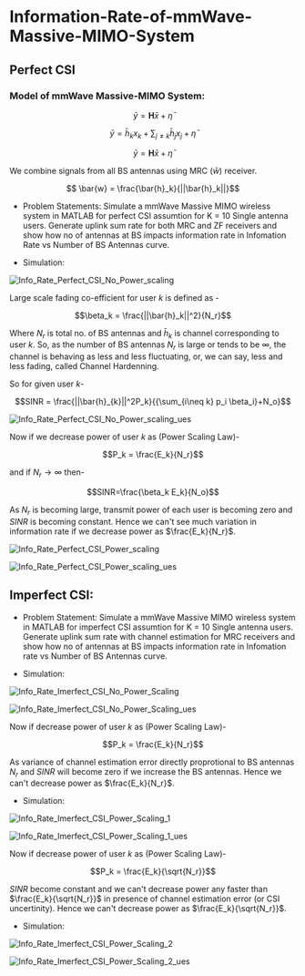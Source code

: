 # Information-Rate-of-mmWave-Massive-MIMO-System
## Perfect CSI 

### Model of mmWave Massive-MIMO System:


```math
    \bar{y} = \textbf{H}\bar{x} + \bar{\eta} 
```


```math
    \bar{y} = \bar{h}_k x_k + {\sum_{j \neq k}\bar{h}_j x_j} + \bar{\eta} 
```


```math
    \bar{y} = \textbf{H}\bar{x} + \bar{\eta} 
```

We combine signals from all BS antennas using MRC ($\bar{w}$) receiver.

```math
    \bar{w} = \frac{\bar{h}_k}{||\bar{h}_k||}
```

- Problem Statements: Simulate a mmWave Massive MIMO wireless system in MATLAB for perfect CSI assumtion for K = 10 Single antenna users. Generate uplink sum rate for both MRC and ZF receivers and show how no of antennas at BS impacts information rate in Infomation Rate vs Number of BS Antennas curve. 

- Simulation:


![Info_Rate_Perfect_CSI_No_Power_scaling](Info_Rate_Perfect_CSI_No_Power_scaling.png)


Large scale fading co-efficient for user $k$ is defined as - 


$$\beta_k = \frac{||\bar{h}_k||^2}{N_r}$$


Where $N_r$ is total no. of BS antennas and $\bar{h}_k$ is channel corresponding to user $k$. So, as the number of BS antennas $N_r$ is large or tends to be $\infty$, the channel is behaving as less and less fluctuating, or, we can say, less and less fading, called Channel Hardenning.


So for given user $k$-


```math
SINR = \frac{||\bar{h}_{k}||^2P_k}{{\sum_{i\neq k} p_i \beta_i}+N_o}
```


![Info_Rate_Perfect_CSI_No_Power_scaling_ues](Info_Rate_Perfect_CSI_No_Power_scaling_ues.png)


Now if we decrease power of user $k$ as (Power Scaling Law)-


$$P_k = \frac{E_k}{N_r}$$


and if $N_r\rightarrow\infty$ then-


$$SINR=\frac{\beta_k E_k}{N_o}$$


As $N_r$ is becoming large, transmit power of each user is becoming zero and $SINR$ is becoming constant. Hence we can't see much variation in information rate if we decrease power as $\frac{E_k}{N_r}$.


![Info_Rate_Perfect_CSI_Power_scaling](Info_Rate_Perfect_CSI_Power_scaling.png)


![Info_Rate_Perfect_CSI_Power_scaling_ues](Info_Rate_Perfect_CSI_Power_scaling_ues.png)


## Imperfect CSI:

- Problem Statement: Simulate a mmWave Massive MIMO wireless system in MATLAB for imperfect CSI assumtion for K = 10 Single antenna users. Generate uplink sum rate with channel estimation for MRC receivers and show how no of antennas at BS impacts information rate in Infomation rate vs Number of BS Antennas curve. 


- Simulation: 


![Info_Rate_Imerfect_CSI_No_Power_Scaling](Info_Rate_Imperfect_CSI_No_Power_Scaling.png)


![Info_Rate_Imerfect_CSI_No_Power_Scaling_ues](Info_Rate_Imperfect_CSI_No_Power_Scaling_ues.png)


Now if decrease power of user $k$ as (Power Scaling Law)-


$$P_k = \frac{E_k}{N_r}$$


As variance of channel estimation error directly proprotional to BS antennas $N_r$ and $SINR$ will become zero if we increase the BS antennas. Hence we can't decrease power as $\frac{E_k}{N_r}$.  


- Simulation: 


![Info_Rate_Imerfect_CSI_Power_Scaling_1](Info_Rate_Imperfect_CSI_Power_Scaling_1.png)


![Info_Rate_Imerfect_CSI_Power_Scaling_1_ues](Info_Rate_Imperfect_CSI_Power_Scaling_1_ues.png)


Now if decrease power of user $k$ as (Power Scaling Law)-


$$P_k = \frac{E_k}{\sqrt{N_r}}$$


$SINR$ become constant and we can't decrease power any faster than $\frac{E_k}{\sqrt{N_r}}$ in presence of channel estimation error (or CSI uncertinity). Hence we can't decrease power as $\frac{E_k}{\sqrt{N_r}}$.  


- Simulation: 


![Info_Rate_Imerfect_CSI_Power_Scaling_2](Info_Rate_Imperfect_CSI_Power_Scaling_2.png)


![Info_Rate_Imerfect_CSI_Power_Scaling_2_ues](Info_Rate_Imperfect_CSI_Power_Scaling_2_ues.png)
